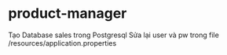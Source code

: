 # product-manager

Tạo Database sales trong Postgresql
Sửa lại user và pw trong file /resources/application.properties
